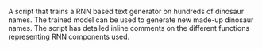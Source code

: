 A script that trains a RNN based text generator on hundreds of dinosaur names. The trained model can be used to generate new made-up dinosaur names. The script has detailed inline comments on the different functions representing RNN components used.
